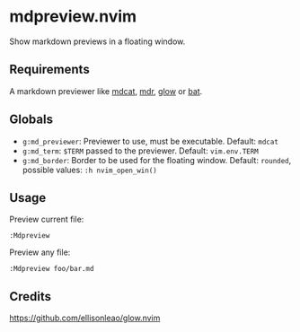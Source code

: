 # mdpreview.nvim

Show markdown previews in a floating window.

## Requirements

A markdown previewer like [mdcat](https://github.com/lunaryorn/mdcat), [mdr](https://github.com/MichaelMure/mdr), [glow](https://github.com/charmbracelet/glow) or [bat](https://github/sharkdp/bat).

## Globals

 - `g:md_previewer`: Previewer to use, must be executable. Default: `mdcat`
 - `g:md_term`: `$TERM` passed to the previewer. Default: `vim.env.TERM`
 - `g:md_border`: Border to be used for the floating window. Default: `rounded`, possible values: `:h nvim_open_win()`

## Usage
Preview current file:
```vim
:Mdpreview
```

Preview any file:
```vim
:Mdpreview foo/bar.md
```

## Credits
https://github.com/ellisonleao/glow.nvim
